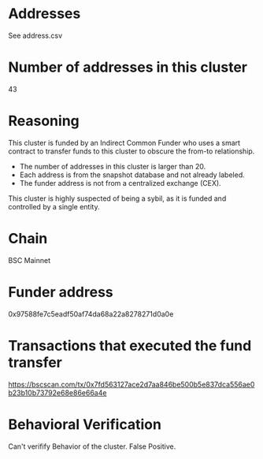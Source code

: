 # Addresses

See address.csv

# Number of addresses in this cluster

43

# Reasoning

This cluster is funded by an Indirect Common Funder who uses a smart contract to transfer funds to this cluster to obscure the from-to relationship.

- The number of addresses in this cluster is larger than 20.
- Each address is from the snapshot database and not already labeled.
- The funder address is not from a centralized exchange (CEX).

This cluster is highly suspected of being a sybil, as it is funded and controlled by a single entity.

# Chain

BSC Mainnet

# Funder address

0x97588fe7c5eadf50af74da68a22a8278271d0a0e

# Transactions that executed the fund transfer

https://bscscan.com/tx/0x7fd563127ace2d7aa846be500b5e837dca556ae0b23b10b73792e68e86e66a4e

# Behavioral Verification

Can't verifify Behavior of the cluster. False Positive.
